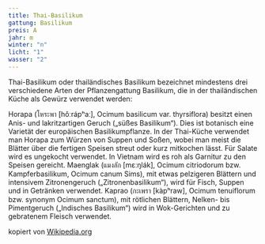 ```yaml
---
title: Thai-Basilikum
gattung: Basilikum
preis: A
jahr: m
winter: "n"
licht: "1"
wasser: "2"
---
```


Thai-Basilikum oder thailändisches Basilikum bezeichnet mindestens drei verschiedene Arten der Pflanzengattung Basilikum, die in der thailändischen Küche als Gewürz verwendet werden:

Horapa (โหระพา [hǒːrápʰaː], Ocimum basilicum var. thyrsiflora) besitzt einen Anis- und lakritzartigen Geruch („süßes Basilikum“). Dies ist botanisch eine Varietät der europäischen Basilikumpflanze. In der Thai-Küche verwendet man Horapa zum Würzen von Suppen und Soßen, wobei man meist die Blätter über die fertigen Speisen streut oder kurz mitkochen lässt. Für Salate wird es ungekocht verwendet. In Vietnam wird es roh als Garnitur zu den Speisen gereicht.
Maenglak (แมงลัก [mɛːŋlák], Ocimum citriodorum bzw. Kampferbasilikum, Ocimum canum Sims), mit etwas pelzigeren Blättern und intensivem Zitronengeruch („Zitronenbasilikum“), wird für Fisch, Suppen und in Getränken verwendet.
Kaprao (กะเพรา [kàpʰraw], Ocimum tenuiflorum bzw. synonym Ocimum sanctum), mit rötlichen Blättern, Nelken- bis Pimentgeruch („Indisches Basilikum“) wird in Wok-Gerichten und zu gebratenem Fleisch verwendet.

kopiert von [Wikipedia.org](https://de.wikipedia.org/wiki/Thai-Basilikum)
